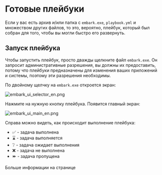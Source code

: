 # Готовые плейбуки

Если у вас есть архив и/или папка с `embark.exe`, `playbook.yml` и
множеством других файлов, то это, вероятно, плейбук, который был собран
для того, чтобы вы могли быстро его развернуть.


## Запуск плейбука

Чтобы запустить плейбук, просто дважды щелкните файл `embark.exe`.
Он запросит административные разрешения, вы должны их предоставить, потому что
плейбуки предназначены для изменения ваших приложений и системы, поэтому эти разрешения
необходимы.

По двойному щелчку на `embark.exe` откроется экран:

![embark_ui_selector_en.png](embark_ui_selector_en.png)

Нажмите на нужную кнопку плейбука. Появится главный экран:

![embark_ui_main_en.png](embark_ui_main_en.png)

Справа можно видеть, как происходит выполнение плейбука:
- ✅ - задача выполнена
- ⌛ - задача выполняется
- ❔ - задача ожидает выполнения
- ❌ - задача не выполнена
- ⏩ - задача пропущена

Больше информации на странице [](Использование-с-графическим-интерфейсом.md)
